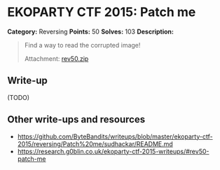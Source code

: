 # EKOPARTY CTF 2015: Patch me

**Category:** Reversing
**Points:** 50
**Solves:** 103
**Description:**

> Find a way to read the corrupted image!
> 
> Attachment: [rev50.zip](./rev50.zip)


## Write-up

(TODO)

## Other write-ups and resources

* <https://github.com/ByteBandits/writeups/blob/master/ekoparty-ctf-2015/reversing/Patch%20me/sudhackar/README.md>
* <https://research.g0blin.co.uk/ekoparty-ctf-2015-writeups/#rev50-patch-me>
